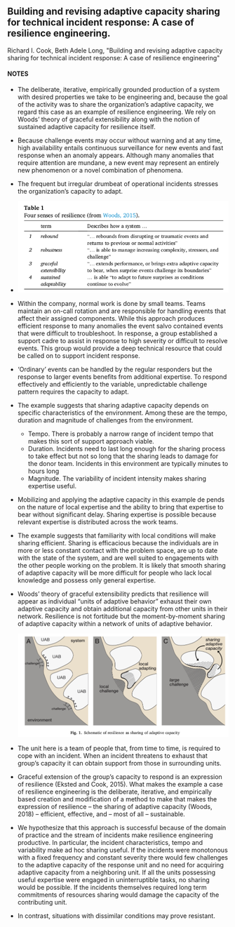 ## Building and revising adaptive capacity sharing for technical incident response: A case of resilience engineering.

Richard I. Cook, Beth Adele Long, "Building and revising adaptive capacity sharing for technical incident response: A case of resilience engineering"

#### NOTES

- The deliberate, iterative, empirically grounded production of a system with desired properties we take to be engineering and, because the goal of the activity was to share the organization’s adaptive capacity, we regard this case as an example of resilience engineering. We rely on Woods’ theory of
  graceful extensibility along with the notion of sustained adaptive capacity for resilience itself.
- Because challenge events may occur without warning and at any time, high availability entails continuous surveillance for new events and fast response when an anomaly appears. Although many anomalies that require attention are mundane, a new event may represent an entirely new phenomenon or a novel combination of phenomena.
- The frequent but irregular drumbeat of operational incidents stresses the organization’s capacity to adapt.
- ![image-20210309201420335](../images/Four_senses_of_resilience.png)

- Within the company, normal work is done by small teams. Teams maintain an on-call rotation and are responsible for handling events that affect their assigned components. While this approach produces efficient response to many anomalies the event salvo contained events that were difficult to troubleshoot. In response, a group established a support cadre to assist in response to high severity or difficult to resolve events. This group would provide a deep technical resource that could be called on to support incident response.

- ‘Ordinary’ events can be handled by the regular responders but the response to larger events benefits from additional expertise. To respond effectively and efficiently to the variable, unpredictable challenge pattern requires the capacity to adapt.

- The example suggests that sharing adaptive capacity depends on specific characteristics of the environment. Among these are the tempo, duration and magnitude of challenges from the environment.

  - Tempo. There is probably a narrow range of incident tempo that makes this sort of support approach viable.
  - Duration. Incidents need to last long enough for the sharing process to take effect but not so long that the sharing leads to damage for the donor team. Incidents in this environment are typically minutes to hours long
  - Magnitude. The variability of incident intensity makes sharing expertise useful.

- Mobilizing and applying the adaptive capacity in this example de­ pends on the nature of local expertise and the ability to bring that expertise to bear without significant delay. Sharing expertise is possible because relevant expertise is distributed across the work teams.

- The example suggests that familiarity with local conditions will make sharing efficient. Sharing is efficacious because the individuals are in more or less constant contact with the problem space, are up to date with the state of the system, and are well suited to engagements with the other people working on the problem. It is likely that smooth sharing of adaptive capacity will be more difficult for people who lack local knowledge and possess only general expertise.

- Woods’ theory of graceful extensibility predicts that resilience will appear as individual “units of adaptive behavior” exhaust their own adaptive capacity and obtain additional capacity from other units in their network. Resilience is not fortitude but the moment-by-moment sharing of adaptive capacity within a network of units of adaptive behavior.

  ![image-20210309213124117](../images/schematic_of_resilience.png)

- The unit here is a team of people that, from time to time, is required to cope with an incident. When an incident threatens to exhaust that group’s capacity it can obtain support from those in surrounding units.
- Graceful extension of the group’s capacity to respond is an expression of resilience (Eksted and Cook, 2015). What makes the example a case of resilience engineering is the deliberate, iterative, and empirically based creation and modification of a method to make that makes the expres­sion of resilience – the sharing of adaptive capacity (Woods, 2018) – efficient, effective, and – most of all – sustainable.
- We hypothesize that this approach is successful because of the domain of practice and the stream of incidents make resilience engi­neering productive. In particular, the incident characteristics, tempo and variability make ad hoc sharing useful. If the incidents were monotonous with a fixed frequency and constant severity there would few challenges to the adaptive capacity of the response unit and no need
  for acquiring adaptive capacity from a neighboring unit. If all the units possessing useful expertise were engaged in uninterruptible tasks, no sharing would be possible. If the incidents themselves required long term commitments of resources sharing would damage the capacity of the contributing unit.

- In contrast, situations with dissimilar conditions may prove resistant.

